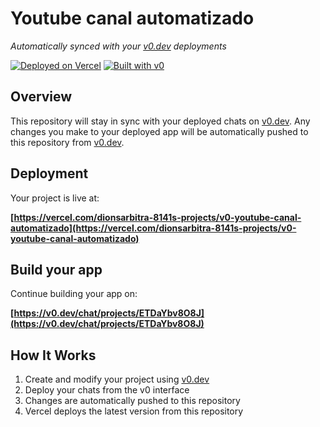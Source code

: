 # Youtube canal automatizado

*Automatically synced with your [v0.dev](https://v0.dev) deployments*

[![Deployed on Vercel](https://img.shields.io/badge/Deployed%20on-Vercel-black?style=for-the-badge&logo=vercel)](https://vercel.com/dionsarbitra-8141s-projects/v0-youtube-canal-automatizado)
[![Built with v0](https://img.shields.io/badge/Built%20with-v0.dev-black?style=for-the-badge)](https://v0.dev/chat/projects/ETDaYbv8O8J)

## Overview

This repository will stay in sync with your deployed chats on [v0.dev](https://v0.dev).
Any changes you make to your deployed app will be automatically pushed to this repository from [v0.dev](https://v0.dev).

## Deployment

Your project is live at:

**[https://vercel.com/dionsarbitra-8141s-projects/v0-youtube-canal-automatizado](https://vercel.com/dionsarbitra-8141s-projects/v0-youtube-canal-automatizado)**

## Build your app

Continue building your app on:

**[https://v0.dev/chat/projects/ETDaYbv8O8J](https://v0.dev/chat/projects/ETDaYbv8O8J)**

## How It Works

1. Create and modify your project using [v0.dev](https://v0.dev)
2. Deploy your chats from the v0 interface
3. Changes are automatically pushed to this repository
4. Vercel deploys the latest version from this repository
